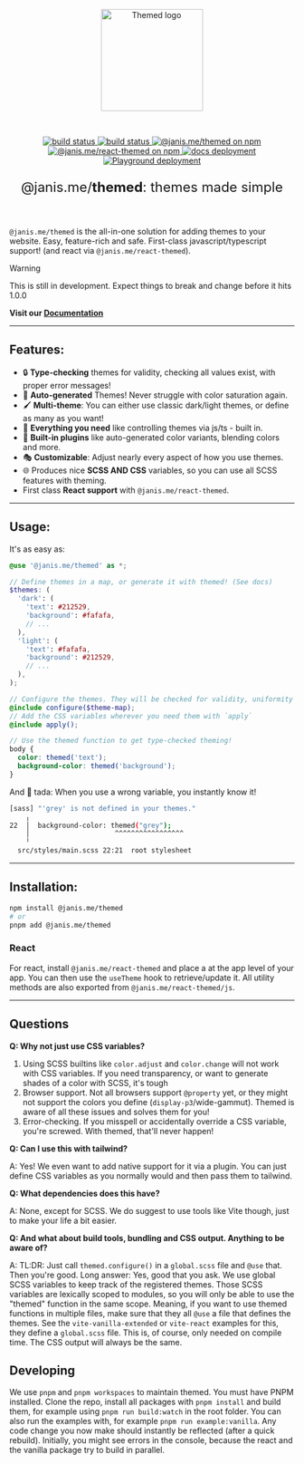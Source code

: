 <p align="center">
  <a href="https://github.com/janis-me/themed" target="_blank" rel="noopener noreferrer">
    <img width="180" src="https://raw.githubusercontent.com/komplettio/themed/refs/heads/main/assets/themed-logo.png" alt="Themed logo">
  </a>
</p>
<br/>
<p align="center">
  <a href="https://themed.janis.me">
    <img src="https://img.shields.io/badge/Documentation-online-blue" alt="build status">
  </a>
  <a href="https://themed-playground.janis.me">
    <img src="https://img.shields.io/badge/Playground-online-green" alt="build status">
  </a>
  <a href="https://npmjs.com/package/@janis.me/themed">
    <img alt="@janis.me/themed on npm" src="https://img.shields.io/npm/v/%40janis.me%2Fthemed?label=npm%20(themed)&labelColor=orange&color=grey">
  </a>
  <a href="https://npmjs.com/package/@janis.me/react-themed">
    <img alt="@janis.me/react-themed on npm" src="https://img.shields.io/npm/v/%40janis.me%2Freact-themed?label=npm%20(react-themed)&labelColor=%2361dafb&color=grey">
  </a>
  <a href="https://app.netlify.com/sites/themed-docs/deploys">
    <img alt="docs deployment" src="https://img.shields.io/netlify/028ea096-26a7-4c1d-a3cb-5fa1b4b7aa58?style=flat&logo=netlify&label=docs">
  </a>
  <a href="https://app.netlify.com/sites/themed-playground/deploys">
    <img alt="Playground deployment" src="https://img.shields.io/netlify/366b1572-c264-4390-abe5-132bf3a9b6a4?style=flat&logo=netlify&label=playground">
  </a>
</p>
<p align="center" style="font-size: 1.5rem;">
  @janis.me/<b>themed</b>: themes made simple
</p>
<br/>

`@janis.me/themed` is the all-in-one solution for adding themes to your website. Easy, feature-rich and safe. First-class javascript/typescript support! (and react via `@janis.me/react-themed`).

> [!WARNING]  
> This is still in development. Expect things to break and change before it hits 1.0.0

**Visit our [Documentation](https://themed.janis.me)**

---

## Features:

- 🔒 **Type-checking** themes for validity, checking all values exist, with proper error messages!
- 🌈 **Auto-generated** Themes! Never struggle with color saturation again.
- 🖌 **Multi-theme**: You can either use classic dark/light themes, or define as many as you want!
- 🚀 **Everything you need** like controlling themes via js/ts - built in.
- 🔌 **Built-in plugins** like auto-generated color variants, blending colors and more.
- 🎭 **Customizable**: Adjust nearly every aspect of how you use themes.
- 🌐 Produces nice **SCSS AND CSS** variables, so you can use all SCSS features with theming.
- First class **React support** with `@janis.me/react-themed`.

---

## Usage:

It's as easy as:

```scss
@use '@janis.me/themed' as *;

// Define themes in a map, or generate it with themed! (See docs)
$themes: (
  'dark': (
    'text': #212529,
    'background': #fafafa,
    // ...
  ),
  'light': (
    'text': #fafafa,
    'background': #212529,
    // ...
  ),
);

// Configure the themes. They will be checked for validity, uniformity etc.
@include configure($theme-map);
// Add the CSS variables wherever you need them with `apply`
@include apply();

// Use the themed function to get type-checked theming!
body {
  color: themed('text');
  background-color: themed('background');
}
```

And 🎉 tada: When you use a wrong variable, you instantly know it!

```bash
[sass] "'grey' is not defined in your themes."
    ╷
22  │  background-color: themed("grey");
    │                     ^^^^^^^^^^^^^^^^^
    ╵
  src/styles/main.scss 22:21  root stylesheet
```

---

## Installation:

```bash
npm install @janis.me/themed
# or
pnpm add @janis.me/themed
```

### React

For react, install `@janis.me/react-themed` and place a <ThemeProvider> at the app level of your app. You can then use the `useTheme` hook to retrieve/update it. All utility methods are also exported from `@janis.me/react-themed/js`.

---

## Questions

**Q: Why not just use CSS variables?**

1. Using SCSS builtins like `color.adjust` and `color.change` will not work with CSS variables. If you need transparency, or want to generate shades of a color with SCSS, it's tough
2. Browser support. Not all browsers support `@property` yet, or they might not support the colors you define (`display-p3`/wide-gammut). Themed is aware of all these issues and solves them for you!
3. Error-checking. If you misspell or accidentally override a CSS variable, you're screwed. With themed, that'll never happen!

**Q: Can I use this with tailwind?**

A: Yes! We even want to add native support for it via a plugin. You can just define CSS variables as you normally would and then pass them to tailwind.

**Q: What dependencies does this have?**

A: None, except for SCSS. We do suggest to use tools like Vite though, just to make your life a bit easier.

**Q: And what about build tools, bundling and CSS output. Anything to be aware of?**

A: TL:DR: Just call `themed.configure()` in a `global.scss` file and `@use` that. Then you're good.
Long answer: Yes, good that you ask. We use global SCSS variables to keep track of the registered themes. Those SCSS variables are lexically scoped to modules, so you will only be able to use the "themed" function in the same scope.
Meaning, if you want to use themed functions in multiple files, make sure that they all `@use` a file that defines the themes. See the `vite-vanilla-extended` or `vite-react` examples for this, they define a `global.scss` file.
This is, of course, only needed on compile time. The CSS output will always be the same.

## Developing

We use `pnpm` and `pnpm workspaces` to maintain themed. You must have PNPM installed. Clone the repo, install all packages with `pnpm install` and build them, for example using `pnpm run build:watch` in the root folder.
You can also run the examples with, for example `pnpm run example:vanilla`. Any code change you now make should instantly be reflected (after a quick rebuild). Initially, you might see errors in the console, because the react and the vanilla
package try to build in parallel.
